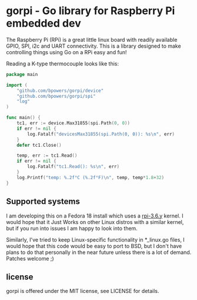 gorpi - Go library for Raspberry Pi embedded dev
================================================

The Raspberry Pi (RPi) is a great little linux board with readily
available GPIO, SPI, i2c and UART connectivity.  This is a library
designed to make controlling things using Go on a RPi easy and fun!

Reading a K-type thermocouple looks like this:

```Go
package main

import (
	"github.com/bpowers/gorpi/device"
	"github.com/bpowers/gorpi/spi"
	"log"
)

func main() {
	tc1, err := device.Max31855(spi.Path(0, 0))
	if err != nil {
		log.Fatalf("devicesMax31855(spi.Path(0, 0)): %s\n", err)
	}
	defer tc1.Close()

	temp, err := tc1.Read()
	if err != nil {
		log.Fatalf("tc1.Read(): %s\n", err)
	}
	log.Printf("temp: %.2f°C (%.2f°F)\n", temp, temp*1.8+32)
}
```

Supported systems
-----------------

I am developing this on a Fedora 18 install which uses a
[rpi-3.6.y](https://github.com/raspberrypi/linux/commits/rpi-3.6.y)
kernel.  I would hope that it Just Works on other Linux distros with a
similar kernel, but if you run into issues I am happy to look into
them.

Similarly, I've tried to keep Linux-specific functionality in
*_linux.go files, I would hope that this code would be easy to port to
BSD, but I don't have plans to do that personally in the near future
unless there is a lot of demand.  Patches welcome ;)

license
-------

gorpi is offered under the MIT license, see LICENSE for details.
